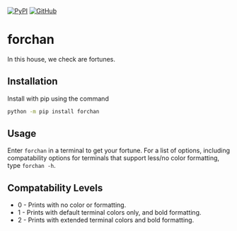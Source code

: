 [![PyPI](https://img.shields.io/badge/PyPI-v1.1.2-blue.svg)](https://pypi.org/project/forchan/) [![GitHub](https://img.shields.io/badge/GitHub-v1.1.2-purple.svg)](https://github.com/ganelonhb/forchan)

# forchan

In this house, we check are fortunes.

## Installation

Install with pip using the command

```bash
python -m pip install forchan
```

## Usage

Enter `forchan` in a terminal to get your fortune. For a list of options, including
compatability options for terminals that support less/no color formatting, type `forchan -h`.

## Compatability Levels

* 0 - Prints with no color or formatting.
* 1 - Prints with default terminal colors only, and bold formatting.
* 2 - Prints with extended terminal colors and bold formatting.
